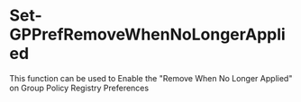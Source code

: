 # Set-GPPrefRemoveWhenNoLongerApplied
This function can be used to Enable the "Remove When No Longer Applied" on Group Policy Registry Preferences
